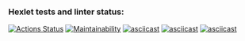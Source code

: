 ### Hexlet tests and linter status:
[![Actions Status](https://github.com/Vladimirshkarin/python-project-49/actions/workflows/hexlet-check.yml/badge.svg)](https://github.com/Vladimirshkarin/python-project-49/actions)
[![Maintainability](https://api.codeclimate.com/v1/badges/2bb5b23839f92b27c2e1/maintainability)](https://codeclimate.com/github/Vladimirshkarin/python-project-49/maintainability)
[![asciicast](https://asciinema.org/a/n3dCx1auwWi6RsT8CLLnxkPsk.svg)](https://asciinema.org/a/n3dCx1auwWi6RsT8CLLnxkPsk)
[![asciicast](https://asciinema.org/a/xT4XnbWIuQU53rk4n4FcnACMH.svg)](https://asciinema.org/a/xT4XnbWIuQU53rk4n4FcnACMH)
[![asciicast](https://asciinema.org/a/YbQLByDZJeutAvjbiUwOSepO3.svg)](https://asciinema.org/a/YbQLByDZJeutAvjbiUwOSepO3)
